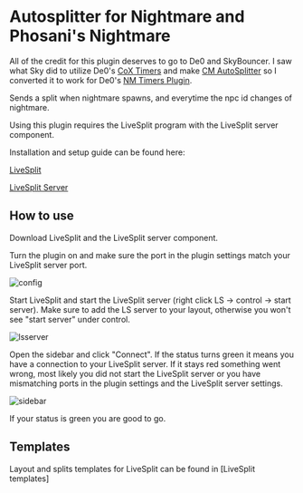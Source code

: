 # Autosplitter for Nightmare and Phosani's Nightmare
All of the credit for this plugin deserves to go to De0 and SkyBouncer. I saw what Sky did to utilize De0's [CoX Timers](https://github.com/dey0/pluginhub-plugins/tree/cox-additions/src/main/java/de0/coxtimers) and make [CM AutoSplitter](https://github.com/SkyBouncer/cmAutoSplitter) so I converted it to work for De0's [NM Timers Plugin](https://github.com/dey0/pluginhub-plugins/tree/nightmare-timers/src/main/java/de0/nmtimers).

Sends a split when nightmare spawns, and everytime the npc id changes of nightmare. 

Using this plugin requires the LiveSplit program with the LiveSplit server component.

Installation and setup guide can be found here:

[LiveSplit](https://livesplit.org/downloads/)

[LiveSplit Server](https://github.com/LiveSplit/LiveSplit.Server)

## How to use
Download LiveSplit and the LiveSplit server component.

Turn the plugin on and make sure the port in the plugin settings match your LiveSplit server port.

![config](https://user-images.githubusercontent.com/109918307/181096907-edfdcd47-d463-4dbe-9ef3-599bbfbe8cbc.png)


Start LiveSplit and start the LiveSplit server (right click LS -> control -> start server).
Make sure to add the LS server to your layout, otherwise you won't see "start server" under control.

![lsserver](https://user-images.githubusercontent.com/109918307/181097112-0a92fdf9-4f81-4bed-a5f6-56bcd70a5639.png)


Open the sidebar and click "Connect".
If the status turns green it means you have a connection to your LiveSplit server.
If it stays red something went wrong, most likely you did not start the LiveSplit server
or you have mismatching ports in the plugin settings and the LiveSplit server settings.

![sidebar](https://user-images.githubusercontent.com/109918307/181097259-e5aa2fb7-f728-427e-a48b-ccd3293f0ff9.png)


If your status is green you are good to go.


## Templates
Layout and splits templates for LiveSplit can be found in [LiveSplit templates]
